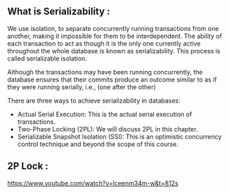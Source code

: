 
## What is Serializability :

We use isolation, to separate concurrently running 
transactions from one another, making it impossible 
for them to be interdependent. The ability of each transaction 
to act as though it is the only one currently active throughout 
the whole database is known as serializability. 
This process is called serializable isolation.

Although the transactions may have been running concurrently, 
the database ensures that their commits produce an outcome 
similar to as if they were running serially, i.e., (one after the other)



There are three ways to achieve serializability in databases:

* Actual Serial Execution: This is the actual serial execution of transactions.
* Two-Phase Locking (2PL): We will discuss 2PL in this chapter.
* Serializable Snapshot Isolation (SSI): This is an optimistic concurrency control technique and beyond the scope of this course.

## 2P Lock :
https://www.youtube.com/watch?v=lceenm34m-w&t=812s




